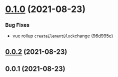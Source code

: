 # [0.1.0](https://github.com/DongKyuuuu/vue3-recaptcha-v2/compare/v0.0.2...v0.1.0) (2021-08-23)


### Bug Fixes

* vue rollup `createElementBlock`change ([96d995e](https://github.com/DongKyuuuu/vue3-recaptcha-v2/commit/96d995ea374b5e4a5d13bc7274b531bce2d1af4f))



## [0.0.2](https://github.com/DongKyuuuu/vue3-recaptcha-v2/compare/v0.0.1...v0.0.2) (2021-08-23)



## 0.0.1 (2021-08-23)



